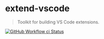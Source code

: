 # extend-vscode

> Toolkit for building VS Code extensions.

[![GitHub Workflow ci Status](https://img.shields.io/github/actions/workflow/status/marcusrbrown/extend-vscode/ci.yaml?branch=main&style=for-the-badge&logo=github%20actions&logoColor=white)](https://github.com/marcusrbrown/extend-vscode/actions?query=workflow%3Aci 'Search GitHub Actions for CI workflow')
